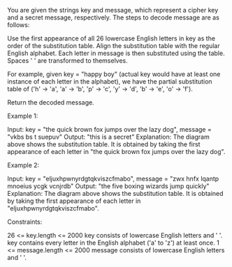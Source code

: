 You are given the strings key and message, which represent a cipher key and a
secret message, respectively. The steps to decode message are as
follows:


Use the first appearance of all 26 lowercase English letters in key as the
order of the substitution table.
Align the substitution table with the regular English alphabet.
Each letter in message is then substituted using the table.
Spaces ' ' are transformed to themselves.



For example, given key = "happy boy" (actual key would have at least one
instance of each letter in the alphabet), we have the partial substitution
table of ('h' -> 'a', 'a' -> 'b', 'p' -> 'c', 'y' -> 'd', 'b' -> 'e', 'o' ->
'f').


Return the decoded message.


Example 1:


Input: key = "the quick brown fox jumps over the lazy dog", message = "vkbs
bs t suepuv"
Output: "this is a secret"
Explanation: The diagram above shows the substitution table.
It is obtained by taking the first appearance of each letter in "the quick
brown fox jumps over the lazy dog".


Example 2:


Input: key = "eljuxhpwnyrdgtqkviszcfmabo", message = "zwx hnfx lqantp mnoeius
ycgk vcnjrdb"
Output: "the five boxing wizards jump quickly"
Explanation: The diagram above shows the substitution table.
It is obtained by taking the first appearance of each letter in
"eljuxhpwnyrdgtqkviszcfmabo".



Constraints:


26 <= key.length <= 2000
key consists of lowercase English letters and ' '.
key contains every letter in the English alphabet ('a' to 'z') at least
once.
1 <= message.length <= 2000
message consists of lowercase English letters and ' '.




